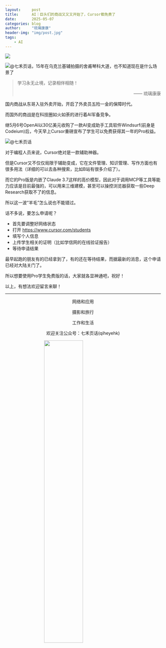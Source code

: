 ```yaml
---
layout:     post
title:      AI｜巨头们的商战又又又开始了，Cursor都免费了
date:       2025-05-07
categories: blog
author:     "琉璃康康"
header-img: "img/post.jpg"
tags:
    - AI
---
```


<style>
img{
  display:block;
  margin:0
  auto;
}
</style>

<meta name="referrer" content="never">

![][0]

![@七禾页话，15年在乌克兰基辅拍摄的舍甫琴科大道，也不知道现在是什么场景了][1]

> 学习永无止境，记录相伴相随！
> <p align="right">—— 琉璃康康</p>

国内商战从东哥入驻外卖开始，开启了外卖员五险一金的保障时代。

而国外的商战是在科技圈如火如荼的进行着AI军备竞争。

继5月6号OpenAI以30亿美元收购了一款AI变成助手工具软件Windsurf(前身是Codeium)后，今天早上Cursor重磅宣布了学生可以免费获得其一年的Pro权益。

![@七禾页话][2]

对于编程人员来说，Cursor绝对是一款辅助神器。

但是Cursor又不仅仅局限于辅助变成，它在文件管理、知识管理、写作方面也有很多用法（详细的可以去各种搜索，比如B站有很多介绍了）。

而它的Pro版是内嵌了Claude 3.7这样的高价模型，因此对于调用MCP等工具等能力应该是目前最强的，可以用来三维建模，甚至可以操控浏览器获取一些Deep Research获取不了的信息。

所以这一波“羊毛”怎么说也不能错过。

话不多说，要怎么申请呢？

- 首先要调整好网络状态
- 打开 https://www.cursor.com/students 
- 填写个人信息
- 上传学生相关的证明（比如学信网的在线验证报告）
- 等待申请结果

最早起跑的朋友有的已经拿到了，有的还在等待结果，而据最新的消息，这个申请已经对大陆关门了。

所以想要使用Pro学生免费版的话，大家就各显神通吧，祝好！

以上，有想法欢迎留言来聊！

------------
<p align="center">网络和应用</p>
<p align="center">摄影和旅行</p>
<p align="center">工作和生活</p>
<p align="center">欢迎关注公众号：七禾页话(qiheyehk)</p>
<img src="https://mmbiz.qpic.cn/mmbiz_jpg/QqiaFS6NT0eAaCjLpPgUZricqK7lIOO3hYEYIbjibRlYaiaTsib0reaQfQTmaibVw2QqZLibBWpCHJdg0v3V7yX8sQgWw/0?wx_fmt=jpeg" width="50%"/>


[0]: http://mmbiz.qpic.cn/mmbiz_gif/QqiaFS6NT0eCHicr2j8v4oD4rClUscedr9r55alibqTP1e9kss3HO7voULLsEv4yicuFFy0IJJeLAzX88yzyU9VTgA/640?wx_fmt=gif


[1]: https://mmbiz.qpic.cn/mmbiz_jpg/QqiaFS6NT0eBC2ILtXrPu6Th2xicmTdhrYLe0lPq6HwxoRYTf1L7Kzk76lVWs0WhaCZc0NtSzv8F5c62yvwAjM8A/640?wx_fmt=jpeg&amp;from=appmsg


[2]: https://mmbiz.qpic.cn/mmbiz_png/QqiaFS6NT0eBC2ILtXrPu6Th2xicmTdhrY4qHibmWjT8XIj3MIp2icg6KFTWoov01amficjo0dpz6sFUwzic3jbcDibuA/640?wx_fmt=png&amp;from=appmsg


